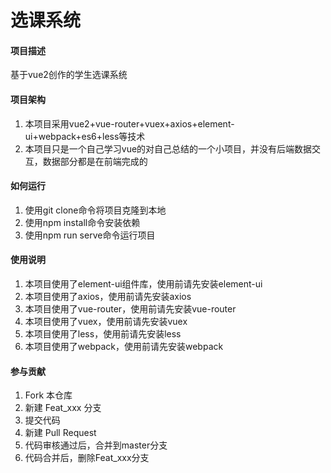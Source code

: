 # 选课系统

#### 项目描述
基于vue2创作的学生选课系统

#### 项目架构
1. 本项目采用vue2+vue-router+vuex+axios+element-ui+webpack+es6+less等技术
2. 本项目只是一个自己学习vue的对自己总结的一个小项目，并没有后端数据交互，数据部分都是在前端完成的

#### 如何运行

1.  使用git clone命令将项目克隆到本地
2.  使用npm install命令安装依赖
3.  使用npm run serve命令运行项目

#### 使用说明

1.  本项目使用了element-ui组件库，使用前请先安装element-ui
2.  本项目使用了axios，使用前请先安装axios
3.  本项目使用了vue-router，使用前请先安装vue-router
4.  本项目使用了vuex，使用前请先安装vuex
5.  本项目使用了less，使用前请先安装less
6.  本项目使用了webpack，使用前请先安装webpack

#### 参与贡献

1.  Fork 本仓库
2.  新建 Feat_xxx 分支
3.  提交代码
4.  新建 Pull Request
5.  代码审核通过后，合并到master分支
6.  代码合并后，删除Feat_xxx分支

